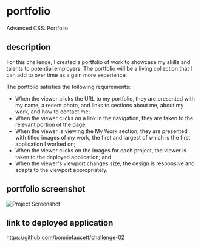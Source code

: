 # portfolio

Advanced CSS: Portfolio

## description

For this challenge, I created a portfolio of work to showcase my skills and talents to potential employers. The portfolio will be a living collection that I can add to over time as a gain more experience.

The portfolio satisfies the following requirements:
* When the viewer clicks the URL to my portfolio, they are presented with my name, a recent photo, and links to sections about me, about my work, and how to contact me;
* When the viewer clicks on a link in the navigation, they are taken to the relevant portion of the page;
* When the viewer is viewing the My Work section, they are presented with titled images of my work, the first and largest of which is the first application I worked on;
* When the viewer clicks on the images for each project, the viewer is taken to the deployed application; and
* When the viewer's viewport changes size, the design is responsive and adapts to the viewport appropriately.

## portfolio screenshot
![Project Screenshot](/assets/images/deployed-application.png)

## link to deployed application
https://github.com/bonniefaucett/challenge-02
